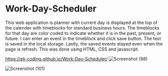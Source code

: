 # Work-Day-Scheduler

This web application is planner with current day is displayed at the top of the calender with timeblocks for standard business hours.
The timeblocks for that day are color coded to indicate whether it is in the past, present, or future. I can enter an event in the timeblock and click save button. The text is saved in the local storage. Lastly, the saved events stayed even when the page is refresh. This was done using HTML, CSS and javascript.

https://eli-coding.github.io/Work-Day-Scheduler/
![Screenshot (98)](https://user-images.githubusercontent.com/80432031/149646105-49ddc354-6ed8-4f72-a10a-8cbfdaeff5f8.png)

![Screenshot (101)](https://user-images.githubusercontent.com/80432031/149788354-8b101a14-c7aa-457f-95e8-323945406f02.png)
